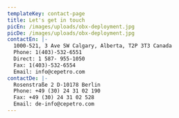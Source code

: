 ```yaml
---
templateKey: contact-page
title: Let's get in touch
picEn: /images/uploads/obx-deployment.jpg
picDe: /images/uploads/obx-deployment.jpg
contactEn: |-
  1000-521, 3 Ave SW Calgary, Alberta, T2P 3T3 Canada
  Phone: 1(403)-532-6551
  Direct: 1 587- 955-1050
  Fax: 1(403)-532-6554
  Email: info@cepetro.com
contactDe: |-
  Rosenstraße 2 D-10178 Berlin
  Phone: +49 (30) 24 31 02 190
  Fax: +49 (30) 24 31 02 528
  Email: de-info@cepetro.com
---
```


